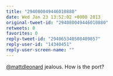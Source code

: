 ```yaml
---
title: "294080049446010880"
date: Wed Jan 23 13:52:02 +0000 2013
original-tweet-id: "294080049446010880"
retweets: 0
favorites: 0
reply-tweet-id: "294065340508409857"
reply-user-id: "14340451"
reply-user-screen-name: ""
---
```

<a href="https://twitter.com/mattdleonard">@mattdleonard</a> jealous. How is the port?
